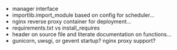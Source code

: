 - manager interface
- importlib.import_module based on config for scheduler...
- nginx reverse proxy container for deployment...
- requirements.txt vs install_requires
- header on source file and literate documentation on functions...
- gunicorn, uwsgi, or gevent startup? nginx proxy support?
